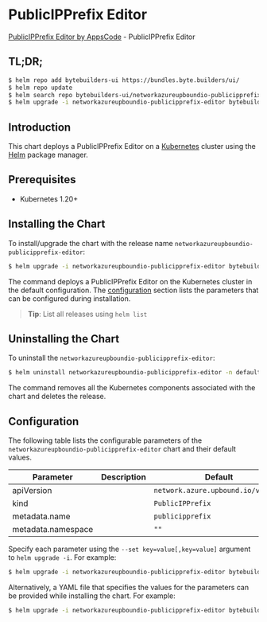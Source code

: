 # PublicIPPrefix Editor

[PublicIPPrefix Editor by AppsCode](https://byte.builders) - PublicIPPrefix Editor

## TL;DR;

```bash
$ helm repo add bytebuilders-ui https://bundles.byte.builders/ui/
$ helm repo update
$ helm search repo bytebuilders-ui/networkazureupboundio-publicipprefix-editor --version=v0.4.18
$ helm upgrade -i networkazureupboundio-publicipprefix-editor bytebuilders-ui/networkazureupboundio-publicipprefix-editor -n default --create-namespace --version=v0.4.18
```

## Introduction

This chart deploys a PublicIPPrefix Editor on a [Kubernetes](http://kubernetes.io) cluster using the [Helm](https://helm.sh) package manager.

## Prerequisites

- Kubernetes 1.20+

## Installing the Chart

To install/upgrade the chart with the release name `networkazureupboundio-publicipprefix-editor`:

```bash
$ helm upgrade -i networkazureupboundio-publicipprefix-editor bytebuilders-ui/networkazureupboundio-publicipprefix-editor -n default --create-namespace --version=v0.4.18
```

The command deploys a PublicIPPrefix Editor on the Kubernetes cluster in the default configuration. The [configuration](#configuration) section lists the parameters that can be configured during installation.

> **Tip**: List all releases using `helm list`

## Uninstalling the Chart

To uninstall the `networkazureupboundio-publicipprefix-editor`:

```bash
$ helm uninstall networkazureupboundio-publicipprefix-editor -n default
```

The command removes all the Kubernetes components associated with the chart and deletes the release.

## Configuration

The following table lists the configurable parameters of the `networkazureupboundio-publicipprefix-editor` chart and their default values.

|     Parameter      | Description |                    Default                    |
|--------------------|-------------|-----------------------------------------------|
| apiVersion         |             | <code>network.azure.upbound.io/v1beta1</code> |
| kind               |             | <code>PublicIPPrefix</code>                   |
| metadata.name      |             | <code>publicipprefix</code>                   |
| metadata.namespace |             | <code>""</code>                               |


Specify each parameter using the `--set key=value[,key=value]` argument to `helm upgrade -i`. For example:

```bash
$ helm upgrade -i networkazureupboundio-publicipprefix-editor bytebuilders-ui/networkazureupboundio-publicipprefix-editor -n default --create-namespace --version=v0.4.18 --set apiVersion=network.azure.upbound.io/v1beta1
```

Alternatively, a YAML file that specifies the values for the parameters can be provided while
installing the chart. For example:

```bash
$ helm upgrade -i networkazureupboundio-publicipprefix-editor bytebuilders-ui/networkazureupboundio-publicipprefix-editor -n default --create-namespace --version=v0.4.18 --values values.yaml
```
